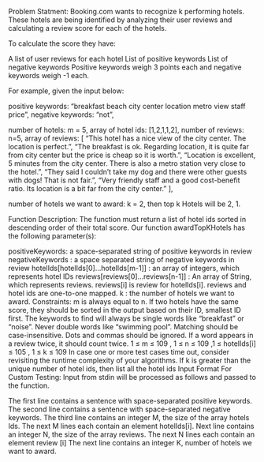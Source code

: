 Problem Statment:
Booking.com wants to recognize k performing hotels. These hotels are being identified by analyzing their user reviews and calculating a review score for each of the hotels.

To calculate the score they have:

A list of user reviews for each hotel
List of positive keywords
List of negative keywords
Positive keywords weigh 3 points each and negative keywords weigh -1 each.

For example, given the input below:

positive keywords: “breakfast beach city center location metro view staff price”,
negative keywords: “not”,

number of hotels: m = 5,
array of hotel ids: [1,2,1,1,2],
number of reviews: n=5,
array of reviews: [
“This hotel has a nice view of the city center. The location is perfect.”,
“The breakfast is ok. Regarding location, it is quite far from city center but the price is cheap so it is worth.”,
“Location is excellent, 5 minutes from the city center. There is also a metro station very close to the hotel.”,
“They said I couldn’t take my dog and there were other guests with dogs! That is not fair.”,
“Very friendly staff and a good cost-benefit ratio. Its location is a bit far from the city center.”
],

number of hotels we want to award: k = 2,
then top k Hotels will be 2, 1.

Function Description:
The function must return a list of hotel ids sorted in descending order of their total score. Our function awardTopKHotels has the following parameter(s):

positiveKeywords: a space-separated string of positive keywords in review
negativeKeywords : a space separated string of negative keywords in review
hotelIds[hotelIds[0]…hotelIds[m-1]] : an array of integers, which represents hotel IDs
reviews[reviews[0]…reviews[n-1]] : An array of String, which represents reviews.
reviews[i] is review for hotelIds[i]. reviews and hotel ids are one-to-one mapped.
k : the number of hotels we want to award.
Constraints:
m is always equal to n.
If two hotels have the same score, they should be sorted in the output based on their ID, smallest ID first.
The keywords to find will always be single words like “breakfast” or “noise”. Never double words like “swimming pool”.
Matching should be case-insensitive.
Dots and commas should be ignored.
If a word appears in a review twice, it should count twice.
1 ≤ m ≤ 109 , 1 ≤ n ≤ 109 ,1 ≤ hotelIds[i] ≤ 105 , 1 ≤ k ≤ 109
In case one or more test cases time out, consider revisiting the runtime complexity of your algorithms.
If k is greater than the unique number of hotel ids, then list all the hotel ids
Input Format For Custom Testing:
Input from stdin will be processed as follows and passed to the function.

The first line contains a sentence with space-separated positive keywords.
The second line contains a sentence with space-separated negative keywords.
The third line contains an integer M, the size of the array hotels Ids.
The next M lines each contain an element hotelIds[i].
Next line contains an integer N, the size of the array reviews.
The next N lines each contain an element review [i]
The next line contains an integer K, number of hotels we want to award.